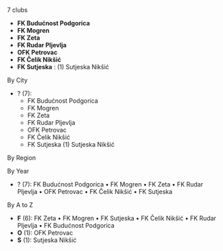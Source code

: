 7 clubs

- **FK Budućnost Podgorica**
- **FK Mogren**
- **FK Zeta**
- **FK Rudar Pljevlja**
- **OFK Petrovac**
- **FK Čelik Nikšić**
- **FK Sutjeska** : (1) Sutjeska Nikšić




By City

- ? (7): 
  - FK Budućnost Podgorica 
  - FK Mogren 
  - FK Zeta 
  - FK Rudar Pljevlja 
  - OFK Petrovac 
  - FK Čelik Nikšić 
  - FK Sutjeska  (1) Sutjeska Nikšić




By Region





By Year

- ? (7):   FK Budućnost Podgorica • FK Mogren • FK Zeta • FK Rudar Pljevlja • OFK Petrovac • FK Čelik Nikšić • FK Sutjeska






By A to Z

- **F** (6): FK Zeta • FK Mogren • FK Sutjeska • FK Čelik Nikšić • FK Rudar Pljevlja • FK Budućnost Podgorica
- **O** (1): OFK Petrovac
- **S** (1): Sutjeska Nikšić




